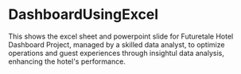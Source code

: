 # DashboardUsingExcel
This shows the excel sheet and powerpoint slide for Futuretale Hotel Dashboard Project, managed by a skilled data analyst, to optimize operations and guest experiences through insightul data analysis, enhancing the hotel's performance.
